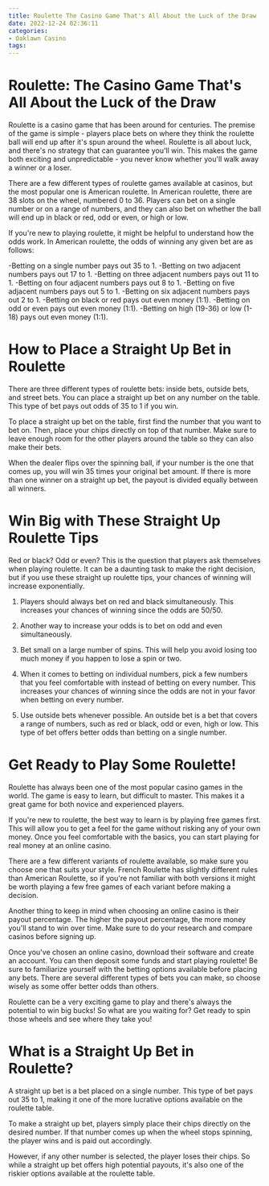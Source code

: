 ```yaml
---
title: Roulette The Casino Game That's All About the Luck of the Draw
date: 2022-12-24 02:36:11
categories:
- Oaklawn Casino
tags:
---
```



#  Roulette: The Casino Game That's All About the Luck of the Draw

Roulette is a casino game that has been around for centuries. The premise of the game is simple - players place bets on where they think the roulette ball will end up after it's spun around the wheel. Roulette is all about luck, and there's no strategy that can guarantee you'll win. This makes the game both exciting and unpredictable - you never know whether you'll walk away a winner or a loser.

There are a few different types of roulette games available at casinos, but the most popular one is American roulette. In American roulette, there are 38 slots on the wheel, numbered 0 to 36. Players can bet on a single number or on a range of numbers, and they can also bet on whether the ball will end up in black or red, odd or even, or high or low.

If you're new to playing roulette, it might be helpful to understand how the odds work. In American roulette, the odds of winning any given bet are as follows:

-Betting on a single number pays out 35 to 1.
-Betting on two adjacent numbers pays out 17 to 1.
-Betting on three adjacent numbers pays out 11 to 1.
-Betting on four adjacent numbers pays out 8 to 1.
-Betting on five adjacent numbers pays out 5 to 1.
-Betting on six adjacent numbers pays out 2 to 1.
-Betting on black or red pays out even money (1:1).
-Betting on odd or even pays out even money (1:1).
-Betting on high (19-36) or low (1-18) pays out even money (1:1).

#  How to Place a Straight Up Bet in Roulette

There are three different types of roulette bets: inside bets, outside bets, and street bets. You can place a straight up bet on any number on the table. This type of bet pays out odds of 35 to 1 if you win.

To place a straight up bet on the table, first find the number that you want to bet on. Then, place your chips directly on top of that number. Make sure to leave enough room for the other players around the table so they can also make their bets.

When the dealer flips over the spinning ball, if your number is the one that comes up, you will win 35 times your original bet amount. If there is more than one winner on a straight up bet, the payout is divided equally between all winners.

#  Win Big with These Straight Up Roulette Tips 

Red or black? Odd or even? This is the question that players ask themselves when playing roulette. It can be a daunting task to make the right decision, but if you use these straight up roulette tips, your chances of winning will increase exponentially.

1) Players should always bet on red and black simultaneously. This increases your chances of winning since the odds are 50/50.

2) Another way to increase your odds is to bet on odd and even simultaneously.

3) Bet small on a large number of spins. This will help you avoid losing too much money if you happen to lose a spin or two.

4) When it comes to betting on individual numbers, pick a few numbers that you feel comfortable with instead of betting on every number. This increases your chances of winning since the odds are not in your favor when betting on every number.

5) Use outside bets whenever possible. An outside bet is a bet that covers a range of numbers, such as red or black, odd or even, high or low. This type of bet offers better odds than betting on a single number.

#  Get Ready to Play Some Roulette! 

Roulette has always been one of the most popular casino games in the world. The game is easy to learn, but difficult to master. This makes it a great game for both novice and experienced players.

If you're new to roulette, the best way to learn is by playing free games first. This will allow you to get a feel for the game without risking any of your own money. Once you feel comfortable with the basics, you can start playing for real money at an online casino.

There are a few different variants of roulette available, so make sure you choose one that suits your style. French Roulette has slightly different rules than American Roulette, so if you're not familiar with both versions it might be worth playing a few free games of each variant before making a decision.

Another thing to keep in mind when choosing an online casino is their payout percentage. The higher the payout percentage, the more money you'll stand to win over time. Make sure to do your research and compare casinos before signing up.

Once you've chosen an online casino, download their software and create an account. You can then deposit some funds and start playing roulette! Be sure to familiarize yourself with the betting options available before placing any bets. There are several different types of bets you can make, so choose wisely as some offer better odds than others.

Roulette can be a very exciting game to play and there's always the potential to win big bucks! So what are you waiting for? Get ready to spin those wheels and see where they take you!

#  What is a Straight Up Bet in Roulette?

A straight up bet is a bet placed on a single number. This type of bet pays out 35 to 1, making it one of the more lucrative options available on the roulette table.

To make a straight up bet, players simply place their chips directly on the desired number. If that number comes up when the wheel stops spinning, the player wins and is paid out accordingly.

However, if any other number is selected, the player loses their chips. So while a straight up bet offers high potential payouts, it's also one of the riskier options available at the roulette table.